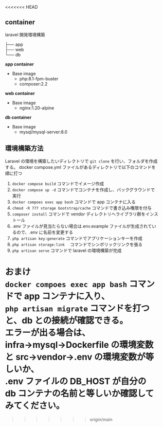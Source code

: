 <<<<<<< HEAD
## container

laravel 開発環境構築

├── app<br>
├── web<br>
└── db<br>

**app container**<br>

- Base image<br>
  - php:8.1-fpm-buster<br>
  - composer:2.2

**web container**<br>

- Base image<br>
  - nginx:1.20-alpine

**db container**<br>

- Base image<br>
  - mysql/mysql-server:8.0

## 環境構築方法

Laravel の環境を構築したいディレクトリで `git clone` を行い、フォルダを作成する。
docker compose.yml ファイルがあるディレクトリで以下のコマンドを順に打つ

1. `docker compose build` コマンドでイメージ作成
2. `docker compose up -d` コマンドでコンテナを作成し、バックグラウンドで実行
3. `docker compoes exec app bash` コマンドで app コンテナに入る
4. `chmod -R 777 storage bootstrap/cache` コマンドで書き込み権限を付与
5. `composer install` コマンドで vendor ディレクトリへライブラリ群をインストール
6. .env ファイルが見当たらない場合は.env.example ファイルが生成されているので、.env に名前を変更する
7. `php artisan key:generate` コマンドでアプリケーションキーを作成
8. `php artisan storage:link` 　コマンドでシンボリックリンクを張る
9. `php artisan serve` コマンドで laravel の環境構築が完成

おまけ  
`docker compoes exec app bash` コマンドで app コンテナに入り、  
`php artisan migrate` コマンドを打つと、db との接続が確認できる。  
エラーが出る場合は、  
infra→mysql→Dockerfile の環境変数と src→vendor→.env の環境変数が等しいか、  
.env ファイルの DB_HOST が自分の db コンテナの名前と等しいか確認してみてください。
=======

>>>>>>> origin/main
